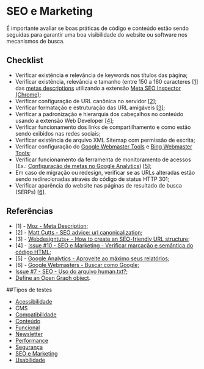 # SEO e Marketing
É importante avaliar se boas práticas de código e conteúdo estão sendo seguidas para garantir uma boa visibilidade do website ou software nos mecanismos de busca.

## Checklist
* Verificar existência e relevância de keywords nos títulos das página;
* Verificar existência, relevância e tamanho (entre 150 a 160 caracteres [[1]](#seo1) das [metas descriptions](https://github.com/a2comunicacao/metodologia/blob/master/projeto-web/desenvolvimento.md#meta-description) utilizando a extensão [Meta SEO Inspector (Chrome)](https://chrome.google.com/webstore/detail/meta-seo-inspector/ibkclpciafdglkjkcibmohobjkcfkaef/);
* Verificar configuração de URL canônica no servidor [[2]](#seo2);
* Verificar formatação e estruturação das URL amigáveis [[3]](#seo3);
* Verificar a padronização e hierarquia dos cabeçalhos no conteúdo usando a extensão Web Developer [[4]](#seo4);
* Verificar funcionamento dos links de compartilhamento e como estão sendo exibidos nas redes sociais;
* Verificar existência de arquivo XML Sitemap com permissão de escrita;
* Verificar configuração do [Google Webmaster Tools](https://www.google.com/webmasters/) e [Bing Webmaster Tools](http://www.bing.com/toolbox/webmaster);
* Verificar funcionamento da ferramenta de monitoramento de acessos (Ex.: [Configuração de metas no Google Analytics](http://www.google.com/analytics/)) [[5]](#seo5);
* Em caso de migração ou redesign, verificar se as URLs alteradas estão sendo redirecionadas através do código de status HTTP 301;
* Verificar aparência do website nas páginas de resultado de busca (SERPs) [[6]](#seo6).

## Referências

* <a name="seo1"></a>[1] - [Moz - Meta Description](http://moz.com/learn/seo/meta-description);
* <a name="seo2"></a>[2] - [Matt Cutts - SEO advice: url canonicalization](http://www.mattcutts.com/blog/seo-advice-url-canonicalization/);
* <a name="seo3"></a>[3] - [Webdesigntuts+ - How to create an SEO-friendly URL structure](http://webdesign.tutsplus.com/articles/seo-articles/seo-friendly-url-structure/);
* <a name="seo4"></a>[4] - [Issue #10 - SEO e Marketing - Verificar marcação e semântica do código HTML](https://github.com/a2comunicacao/metodologia/issues/10);
* <a name="seo5"></a>[5] - [Google Analytics - Aproveite ao máximo seus relatórios](http://www.google.com/analytics/learn/setupchecklist.html);
* <a name="seo6"></a>[6] - [Google Webmasters - Buscar como Google](https://support.google.com/webmasters/answer/158587?hl=pt-BR);
* [Issue #7 - SEO - Uso do arquivo human.txt?](https://github.com/a2comunicacao/metodologia/issues/7);
* [Define an Open Graph object](https://github.com/a2comunicacao/metodologia/issues/7).

##Tipos de testes
* [Acessibilidade](https://github.com/a2comunicacao/metodologia/blob/master/projeto-web/testes/tipos-de-testes/acessibilidade.md#acessibilidade)
* CMS
* [Compatibilidade](https://github.com/a2comunicacao/metodologia/blob/master/projeto-web/testes/tipos-de-testes/compatibilidade.md#compatibilidade-cross-browser)
* [Conteúdo](https://github.com/a2comunicacao/metodologia/blob/master/projeto-web/testes/tipos-de-testes/conteudo.md#conte%C3%BAdo)
* [Funcional](https://github.com/a2comunicacao/metodologia/blob/master/projeto-web/testes/tipos-de-testes/funcional.md#funcional)
* [Newsletter](https://github.com/a2comunicacao/metodologia/blob/master/projeto-web/testes/tipos-de-testes/newsletter.md#newsletter)
* [Performance](https://github.com/a2comunicacao/metodologia/blob/master/projeto-web/testes/tipos-de-testes/performance.md#performance)
* [Segurança](https://github.com/a2comunicacao/metodologia/blob/master/projeto-web/testes/tipos-de-testes/seguranca.md#seguran%C3%A7a)
* [SEO e Marketing](https://github.com/a2comunicacao/metodologia/blob/master/projeto-web/testes/tipos-de-testes/seo.md#seo-e-marketing)
* [Usabilidade](https://github.com/a2comunicacao/metodologia/blob/master/projeto-web/testes/tipos-de-testes/usabilidade.md#usabilidade)

